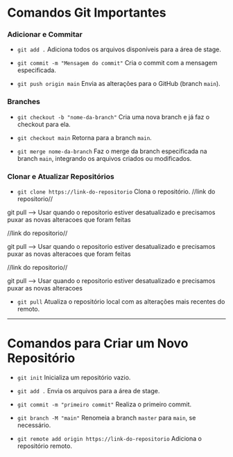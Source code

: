 # Comandos Git Importantes

### Adicionar e Commitar

- `git add .`
  Adiciona todos os arquivos disponíveis para a área de stage.

- `git commit -m "Mensagem do commit"`
  Cria o commit com a mensagem especificada.

- `git push origin main`
  Envia as alterações para o GitHub (branch `main`).

### Branches

- `git checkout -b "nome-da-branch"`
  Cria uma nova branch e já faz o checkout para ela.

- `git checkout main`
  Retorna para a branch `main`.

- `git merge nome-da-branch`
  Faz o merge da branch especificada na branch `main`, integrando os arquivos criados ou modificados.

### Clonar e Atualizar Repositórios

- `git clone https://link-do-repositorio`
  Clona o repositório.
  //link do repositorio//

git pull --> Usar quando o repositorio estiver desatualizado e precisamos puxar as novas alteracoes que foram feitas

//link do repositorio//

git pull --> Usar quando o repositorio estiver desatualizado e precisamos puxar as novas alteracoes que foram feitas

//link do repositorio//

git pull --> Usar quando o repositorio estiver desatualizado e precisamos puxar as novas alteracoes

- `git pull`
  Atualiza o repositório local com as alterações mais recentes do remoto.

---

# Comandos para Criar um Novo Repositório

- `git init`
  Inicializa um repositório vazio.

- `git add .`
  Envia os arquivos para a área de stage.

- `git commit -m "primeiro commit"`
  Realiza o primeiro commit.

- `git branch -M "main"`
  Renomeia a branch `master` para `main`, se necessário.

- `git remote add origin https://link-do-repositorio`
  Adiciona o repositório remoto.
